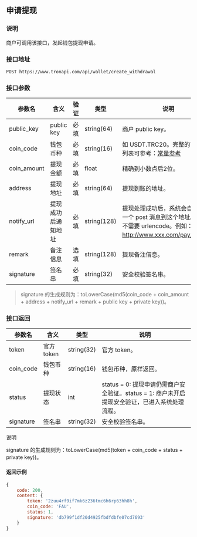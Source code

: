## 申请提现

### 说明

商户可调用该接口，发起钱包提现申请。

### 接口地址

```bash
POST https://www.tronapi.com/api/wallet/create_withdrawal
```

### 接口参数

参数名 | 含义 | 验证 | 类型 | 说明
-|-|-|-|-
public_key | public key | 必填 | string(64) | 商户 public key。
coin_code | 钱包币种 | 必填 | string(16) | 如 USDT.TRC20。完整的币种编码列表可参考：[常量参考](/api/asset/constant.md)
coin_amount | 提现金额 | 必填 | float | 精确到小数点后2位。
address | 提现地址 | 必填 | string(64) | 提现到账的地址。
notify_url | 提现成功后通知地址 | 必填 | string(128) | 提现处理成功后，系统会自动发送一个 post 消息到这个地址。该参数不需要 urlencode。例如：http://www.xxx.com/pay_notify。
remark | 备注信息 | 选填 | string(128) | 提现备注信息。
signature | 签名串 | 必填 | string(32) | 安全校验签名串。

> signature 的生成规则为：toLowerCase(md5(coin_code + coin_amount + address + notify_url + remark + public key + private key))。

### 接口返回

参数名 | 含义 | 类型 | 说明
-|-|-|-
token | 官方 token | string(32) | 官方 token。
coin_code | 钱包币种 | string(16) | 钱包币种，原样返回。
status | 提现状态 | int | status = 0: 提现申请仍需商户安全验证。status = 1: 商户未开启提现安全验证，已进入系统处理流程。
signature | 签名串 | string(32) | 安全校验签名串。
说明

signature 的生成规则为：toLowerCase(md5(token + coin_code + status + private key))。

#### 返回示例

```javascript
{
    code: 200,
    content: {
        token: '2zuu4rf9if7mk6z236tmc6h6rp63hh8h',
        coin_code: 'FAU',
        status: 1,
        signature: 'db799f1df20d4925fbdfdbfe07cd7693'
    }
}
```